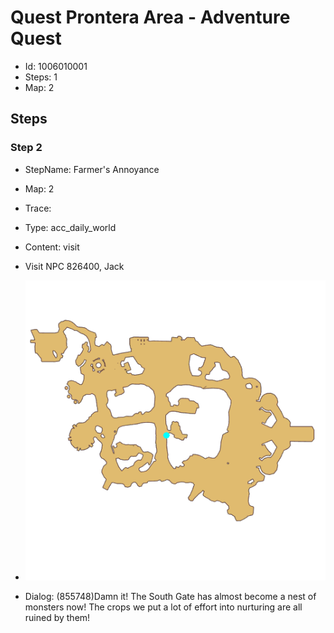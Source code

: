 # Quest Prontera Area - Adventure Quest

- Id: 1006010001
- Steps: 1
- Map: 2

## Steps

### Step 2
- StepName:  Farmer's Annoyance
- Map:  2
- Trace:  
- Type:  acc_daily_world
- Content:  visit
- Visit NPC 826400, Jack

- ![images/1006010001_2.png](images/1006010001_2.png)
- Dialog: (855748)Damn it! The South Gate has almost become a nest of monsters now! The crops we put a lot of effort into nurturing are all ruined by them!


